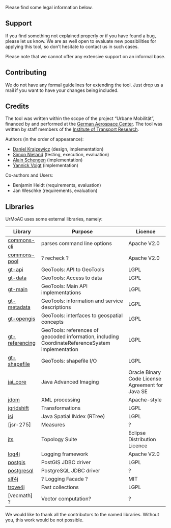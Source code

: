 Please find some legal information below.

## Support
If you find something not explained properly or if you have found a bug, please let us know. We are as well open to evaluate new possibilities for applying this tool, so don&apos;t hesitate to contact us in such cases.

Please note that we cannot offer any extensive support on an informal base.


## Contributing
We do not have any formal guidelines for extending the tool. Just drop us a mail if you want to have your changes being included.

## Credits
The tool was written within the scope of the project &ldquo;Urbane Mobilität&rdquo;, financed by and performed at the [German Aerospace Center](http://www.dlr.de). The tool was written by staff members of the [Institute of Transport Research](http://www.dlr.de/ivf).

Authors (in the order of appearance):

- [Daniel Krajzewicz](http://github.com/dkrajzew) (design, implementation)
- [Simon Nieland](https://github.com/SimonNieland) (testing, execution, evaluation)
- [Alain Schengen](https://github.com/motaa) (implementation)
- [Yannick Voigt](https://github.com/yv97) (implementation)

Co-authors and Users:

- Benjamin Heldt (requirements, evaluation)
- Jan Weschke (requirements, evaluation)

## Libraries
UrMoAC uses some external libraries, namely:

| Library | Purpose | Licence |
| ---- | ---- | ---- |
| [commons-cli](https://commons.apache.org/proper/commons-cli/) | parses command line options | Apache V2.0 |
| [commons-pool](https://commons.apache.org/proper/commons-pool/) | ? recheck ? | Apache V2.0 |
| [gt-api](http://docs.geotools.org/latest/userguide/library/api/index.html) | GeoTools: API to GeoTools | LGPL |
| [gt-data](http://docs.geotools.org/latest/userguide/library/data/index.html) | GeoTools: Access to data | LGPL |
| [gt-main](http://docs.geotools.org/latest/userguide/library/main/index.html) | GeoTools: Main API implementations | LGPL |
| [gt-metadata](http://docs.geotools.org/latest/userguide/library/metadata/index.html) | GeoTools: information and service descriptions | LGPL |
| [gt-opengis](http://docs.geotools.org/latest/userguide/library/opengis/index.html) | GeoTools: interfaces to geospatial concepts | LGPL |
| [gt-referencing](http://docs.geotools.org/latest/userguide/library/referencing/index.html) | GeoTools: references of geocoded information, including CoordinateReferenceSystem  implementation | LGPL |
| [gt-shapefile](http://docs.geotools.org/stable/userguide/library/data/shape.html) | GeoTools: shapefile I/O | LGPL |
| [jai_core](https://www.oracle.com/technetwork/java/javasebusiness/downloads/java-archive-downloads-java-client-419417.html) | Java Advanced Imaging | Oracle Binary Code License Agreement for Java SE |
| [jdom](http://www.jdom.org/) | XML processing | Apache-style |
| [jgridshift](http://jgridshift.sourceforge.net/index.html) | Transformations | LGPL |
| [jsi](http://jsi.sourceforge.net/) | Java Spatial INdex (RTree) | LGPL |
| [jsr-275] | Measures | ? |
| [jts](https://projects.eclipse.org/projects/locationtech.jts) | Topology Suite | Eclipse Distribution Licence |
| [log4j](https://logging.apache.org/log4j/) | Logging framework | Apache V2.0 |
| [postgis](http://postgis.net//) | PostGIS JDBC driver | LGPL |
| [postgresql](https://jdbc.postgresql.org/) | PostgreSQL JDBC driver | ? |
| [slf4j](https://www.slf4j.org/) | ? Logging Facade ? | MIT |
| [trove4j](https://bitbucket.org/trove4j/trove) | Fast collections | LGPL |
| [vecmath] ? | Vector computation? | ? |

We would like to thank all the contributors to the named libraries. Without you, this work would be not possible.

